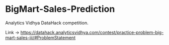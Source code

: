 # BigMart-Sales-Prediction

Analytics Vidhya DataHack competition.

Link -> https://datahack.analyticsvidhya.com/contest/practice-problem-big-mart-sales-iii/#ProblemStatement
